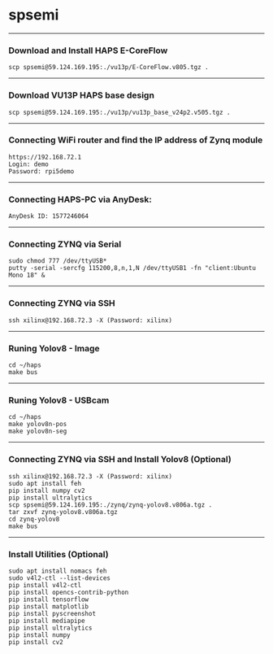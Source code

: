 # spsemi

---
### Download and Install HAPS E-CoreFlow

```
scp spsemi@59.124.169.195:./vu13p/E-CoreFlow.v805.tgz .
```

---
### Download VU13P HAPS base design

```
scp spsemi@59.124.169.195:./vu13p/vu13p_base_v24p2.v505.tgz .
```

---
### Connecting WiFi router and find the IP address of Zynq module

```
https://192.168.72.1
Login: demo
Password: rpi5demo
```

---
### Connecting HAPS-PC via AnyDesk: 

```
AnyDesk ID: 1577246064
```


---
### Connecting ZYNQ via Serial 

```
sudo chmod 777 /dev/ttyUSB*
putty -serial -sercfg 115200,8,n,1,N /dev/ttyUSB1 -fn "client:Ubuntu Mono 18" &
```

---
### Connecting ZYNQ via SSH
```
ssh xilinx@192.168.72.3 -X (Password: xilinx)
```

---
### Runing Yolov8 - Image

```
cd ~/haps
make bus
```

---
### Runing Yolov8 - USBcam

```
cd ~/haps
make yolov8n-pos
make yolov8n-seg
```

---
### Connecting ZYNQ via SSH and Install Yolov8 (Optional)

```
ssh xilinx@192.168.72.3 -X (Password: xilinx)
sudo apt install feh
pip install numpy cv2
pip install ultralytics
scp spsemi@59.124.169.195:./zynq/zynq-yolov8.v806a.tgz .
tar zxvf zynq-yolov8.v806a.tgz
cd zynq-yolov8
make bus
```

---
### Install Utilities (Optional)

```
sudo apt install nomacs feh
sudo v4l2-ctl --list-devices
pip install v4l2-ctl
pip install opencs-contrib-python
pip install tensorflow
pip install matplotlib
pip install pyscreenshot
pip install mediapipe
pip install ultralytics
pip install numpy
pip install cv2
```

